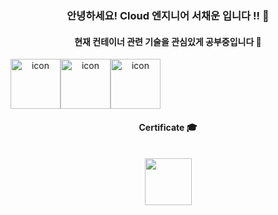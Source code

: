 <div align="center">

### 안녕하세요! Cloud 엔지니어 서채운 입니다 !!  👋

#### 현재 컨테이너 관련 기술을 관심있게 공부중입니다 🐳  
<div style="display: flex; align-items: flex-start;"><img src="https://techstack-generator.vercel.app/kubernetes-icon.svg" alt="icon" width="80" height="80" /><img src="https://techstack-generator.vercel.app/docker-icon.svg" alt="icon" width="80" height="80" /><img src="https://techstack-generator.vercel.app/aws-icon.svg" alt="icon" width="80" height="80" /></div>


#### Certificate :mortar_board:</br></br>

<a href="https://www.credly.com/earner/earned/badge/268899b8-493f-4316-a31a-2573c5a6b191"><img src="https://user-images.githubusercontent.com/69895368/203920072-95e6f79e-bacb-4290-a1db-cdced5c26ca5.png" width="75" height="75"/></a>

</div>

